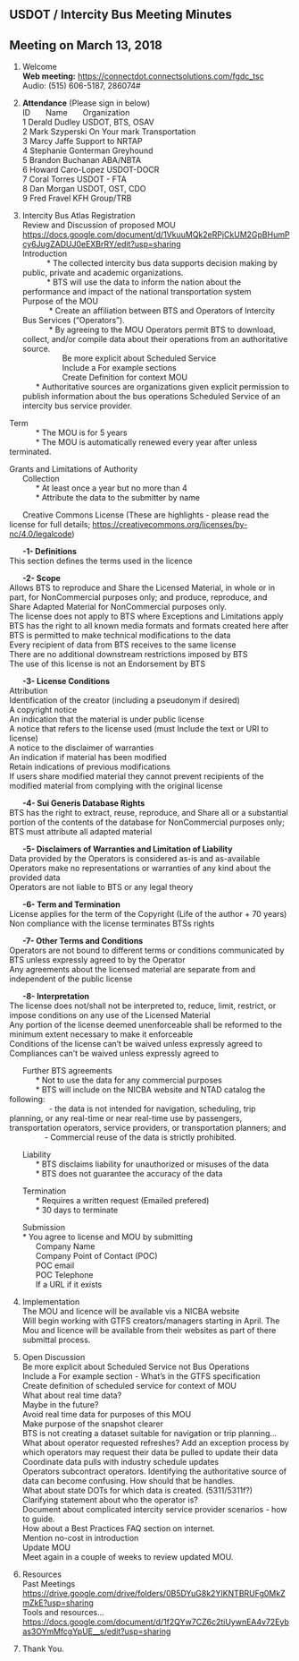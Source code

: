 
## USDOT / Intercity Bus Meeting Minutes     
## Meeting on March 13, 2018    

1. Welcome   
**Web meeting:**  https://connectdot.connectsolutions.com/fgdc_tsc   
Audio: (515) 606-5187, 286074#   

2. **Attendance** (Please sign in below)   
ID &nbsp; &nbsp; &nbsp; Name &nbsp; &nbsp; &nbsp; Organization     
1  Derald Dudley   USDOT, BTS, OSAV    
2  Mark Szyperski   On Your mark Transportation  
3  Marcy Jaffe   Support to NRTAP  
4  Stephanie Gonterman   Greyhound  
5  Brandon Buchanan   ABA/NBTA  
6  Howard Caro-Lopez   USDOT-DOCR  
7  Coral Torres  USDOT - FTA  
8  Dan Morgan   USDOT, OST, CDO  
9  Fred Fravel   KFH Group/TRB  

3. Intercity Bus Atlas Registration  
Review and Discussion of proposed MOU  
https://docs.google.com/document/d/1VkuuMQk2eRPjCkUM2GpBHumPcy6JugZADUJ0eEXBrRY/edit?usp=sharing  
Introduction  
&nbsp; &nbsp; &nbsp;&nbsp; &nbsp; &nbsp;  * The collected intercity bus data supports decision making by public, private and academic organizations.  
&nbsp; &nbsp; &nbsp;&nbsp; &nbsp; &nbsp;  * BTS will use the data to inform the nation about the performance and impact of the national transportation system  
Purpose of the MOU  
&nbsp; &nbsp; &nbsp; &nbsp; &nbsp; &nbsp; * Create an affiliation between BTS and Operators of Intercity Bus Services (“Operators”).  
&nbsp; &nbsp; &nbsp; &nbsp; &nbsp; &nbsp; * By agreeing to the MOU Operators permit BTS to download, collect, and/or compile data about their operations from an authoritative source.  
&nbsp; &nbsp; &nbsp; &nbsp; &nbsp; &nbsp; &nbsp; &nbsp; &nbsp; Be more explicit about Scheduled Service  
&nbsp; &nbsp; &nbsp; &nbsp; &nbsp; &nbsp; &nbsp; &nbsp; &nbsp; Include a For example sections  
&nbsp; &nbsp; &nbsp; &nbsp; &nbsp; &nbsp; &nbsp; &nbsp; &nbsp; Create Definition for context MOU  
&nbsp; &nbsp; &nbsp;  * Authoritative sources are organizations given explicit permission to publish information about the bus operations  Scheduled Service of an intercity bus service provider.  

Term  
&nbsp; &nbsp; &nbsp; &nbsp; &nbsp; &nbsp;  * The MOU is for 5 years  
&nbsp; &nbsp; &nbsp; &nbsp; &nbsp; &nbsp; * The MOU is automatically renewed every year after unless terminated.  

Grants and Limitations of Authority  
&nbsp; &nbsp; &nbsp; Collection  
&nbsp; &nbsp; &nbsp; &nbsp; &nbsp; &nbsp; * At least once a year but no more than 4  
&nbsp; &nbsp; &nbsp; &nbsp; &nbsp; &nbsp; * Attribute the data to the submitter by name  
				
&nbsp; &nbsp; &nbsp; Creative Commons License (These are highlights - please read the license for full details;   https://creativecommons.org/licenses/by-nc/4.0/legalcode)  

&nbsp; &nbsp; &nbsp; **-1- Definitions**  
This section defines the terms used in the licence  

&nbsp; &nbsp; &nbsp; **-2- Scope**  
Allows BTS to reproduce and Share the Licensed Material, in whole or in part, for NonCommercial purposes only; and
produce, reproduce, and Share Adapted Material for NonCommercial purposes only.  
The license does not apply to BTS where Exceptions and Limitations apply  
BTS has the right to all known media formats and formats created here after  
BTS is permitted to make technical modifications to the data  
Every recipient of data from BTS receives to the same license  
There are no additional downstream restrictions imposed by BTS  
The use of this license is not an Endorsement by BTS  

&nbsp; &nbsp; &nbsp; **-3- License Conditions**  
Attribution  
Identification of the creator (including a pseudonym if desired)  
A copyright notice  
An indication that the material is under public license  
A notice that refers to the license used (must Include the text or URI to license)  
A notice to the disclaimer of warranties  
An indication if material has been modified  
Retain indications of previous modifications  
If users share modified material they cannot prevent recipients of the modified material from complying with the original license  

&nbsp; &nbsp; &nbsp; **-4- Sui Generis Database Rights**  
BTS has the right to extract, reuse, reproduce, and Share all or a substantial portion of the contents of the database for NonCommercial purposes only;  
BTS must attribute all adapted material  

&nbsp; &nbsp; &nbsp; **-5- Disclaimers of Warranties and Limitation of Liability**  
Data provided by the Operators is considered as-is and as-available  
Operators make no representations or warranties of any kind about the provided data  
Operators are not liable to BTS or any legal theory   

&nbsp; &nbsp; &nbsp; **-6- Term and Termination**  
License applies for the term of the Copyright (Life of the author + 70 years)  
Non compliance with the license terminates BTSs rights  

&nbsp; &nbsp; &nbsp; **-7- Other Terms and Conditions**  
Operators are not bound to different terms or conditions communicated by BTS unless expressly agreed to by the Operator  
Any agreements about the licensed material are separate from and independent of the public license  

&nbsp; &nbsp; &nbsp; **-8- Interpretation**  
The license does not/shall not be interpreted to, reduce, limit, restrict, or impose conditions on any use of the Licensed Material  
Any portion of the license deemed unenforceable shall be reformed to the minimum extent necessary to make it enforceable  
Conditions of the license can’t be waived unless expressly agreed to   
Compliances can’t be waived unless expressly agreed to  

&nbsp; &nbsp; &nbsp; Further BTS agreements  
&nbsp; &nbsp; &nbsp; &nbsp; &nbsp; &nbsp; * Not to use the data for any commercial purposes  
&nbsp; &nbsp; &nbsp; &nbsp; &nbsp; &nbsp; * BTS will include on the NICBA website and NTAD catalog the following:  
&nbsp; &nbsp; &nbsp; &nbsp; &nbsp; &nbsp; &nbsp; &nbsp; &nbsp; - the data is not intended for navigation, scheduling, trip planning, or any real-time or near real-time use by passengers, transportation operators, service providers, or transportation planners; and
&nbsp; &nbsp; &nbsp; &nbsp; &nbsp; &nbsp; &nbsp; &nbsp; &nbsp;  - Commercial reuse of the data is strictly prohibited.  


&nbsp; &nbsp; &nbsp; Liability  
&nbsp; &nbsp; &nbsp; &nbsp; &nbsp; &nbsp; * BTS disclaims liability for unauthorized or misuses of the data  
&nbsp; &nbsp; &nbsp; &nbsp; &nbsp; &nbsp; * BTS does not guarantee the accuracy of the data  

&nbsp; &nbsp; &nbsp; Termination  
&nbsp; &nbsp; &nbsp; &nbsp; &nbsp; &nbsp; * Requires a written request (Emailed prefered)  
&nbsp; &nbsp; &nbsp; &nbsp; &nbsp; &nbsp; * 30 days to terminate  

&nbsp; &nbsp; &nbsp; Submission  
&nbsp; &nbsp; &nbsp; * You agree to license and MOU by submitting  
&nbsp; &nbsp; &nbsp; &nbsp; &nbsp; &nbsp; Company Name  
&nbsp; &nbsp; &nbsp; &nbsp; &nbsp; &nbsp; Company Point of Contact (POC)  
&nbsp; &nbsp; &nbsp; &nbsp; &nbsp; &nbsp; POC email  
&nbsp; &nbsp; &nbsp; &nbsp; &nbsp; &nbsp; POC Telephone  
&nbsp; &nbsp; &nbsp; &nbsp; &nbsp; &nbsp; If a URL if it exists  

4. Implementation  
The MOU and licence will be available vis a NICBA website  
Will begin working with GTFS creators/managers starting in April.  The Mou and licence will be available from their websites as part of there submittal process.  

5. Open Discussion  
Be more explicit about Scheduled Service not Bus Operations  
Include a For example section - What’s in the GTFS specification  
Create definition of scheduled service for context of MOU  
What about real time data?  
Maybe in the future?  
Avoid real time data for purposes of this MOU  
Make purpose of the snapshot clearer  
BTS is not creating a dataset suitable for navigation or trip planning…  
What about operator requested refreshes? 
Add an exception process by which operators may request their data be pulled to update their data  
Coordinate data pulls with industry schedule updates  
Operators subcontract operators.  Identifying the authoritative source of data can become confusing.  How should that be handles.  
What about state DOTs for which data is created. (5311/5311f?)  
Clarifying statement about who the operator is?  
Document about complicated intercity service provider scenarios - how to guide.  
How about a Best Practices FAQ section on internet.  
Mention no-cost in introduction  
Update MOU  
Meet again in a couple of weeks to review updated MOU.  
  
6. Resources  
Past Meetings  
https://drive.google.com/drive/folders/0B5DYuG8k2YIKNTBRUFg0MkZmZkE?usp=sharing  
Tools and resources...  
https://docs.google.com/document/d/1f2QYw7CZ6c2tiUywnEA4v72Eybas3OYmMfcgYpUE__s/edit?usp=sharing  

7. Thank You.  
